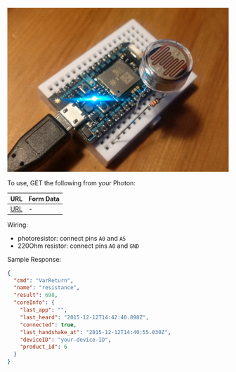 ![Photoresistor](https://raw.githubusercontent.com/PiotrJustyna/photon-sandbox/master/3_Photoresistor_Variable/IMG_20151212_144453_edit.jpg)

To use, GET the following from your Photon:

URL | Form Data
--- | ---
[URL](https://api.particle.io/v1/devices/your-device-ID-goes-here/resistance?access_token=your-access-token-goes-here) | -

Wiring:

* photoresistor: connect pins ```A0``` and ```A5```
* 220Ohm resistor: connect pins ```A0``` and ```GND``` 

Sample Response:

```json
{
  "cmd": "VarReturn",
  "name": "resistance",
  "result": 698,
  "coreInfo": {
    "last_app": "",
    "last_heard": "2015-12-12T14:42:40.898Z",
    "connected": true,
    "last_handshake_at": "2015-12-12T14:40:55.030Z",
    "deviceID": "your-device-ID",
    "product_id": 6
  }
}
```
